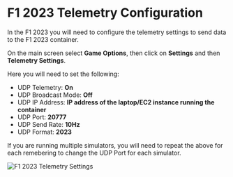 # F1 2023 Telemetry Configuration

In the F1 2023 you will need to configure the telemetry settings to send data to the F1 2023 container.

On the main screen select **Game Options**, then click on **Settings** and then **Telemetry Settings**.

Here you will need to set the following:

* UDP Telemetry: **On**
* UDP Broadcast Mode: **Off**
* UDP IP Address: **IP address of the laptop/EC2 instance running the container**
* UDP Port: **20777**
* UDP Send Rate: **10Hz**
* UDP Format: **2023**

If you are running multiple simulators, you will need to repeat the above for each remebering to change the UDP Port for each simulator.

![F1 2023 Telemetry Settings](../assets/screenshots/f1_2023_telemetry_settings.png)
